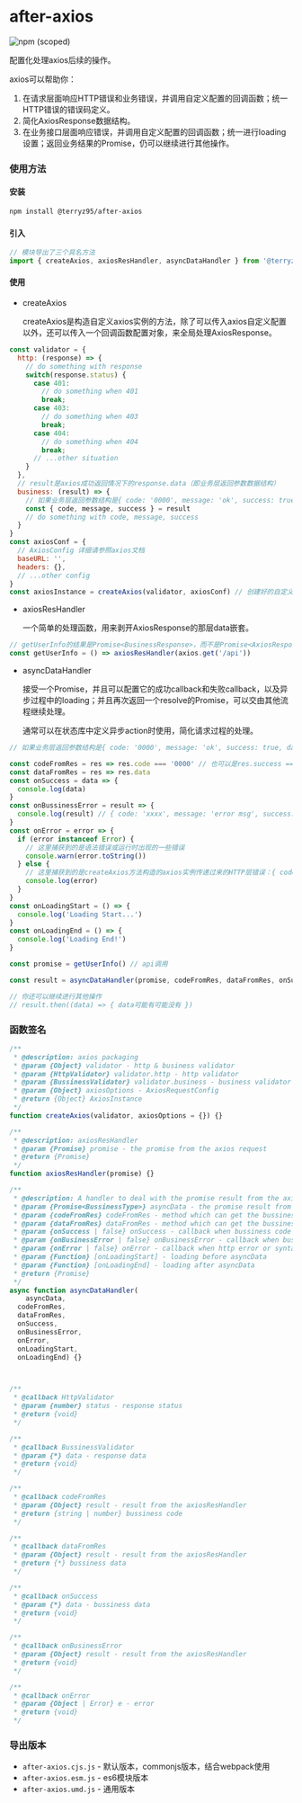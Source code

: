 # after-axios
![npm (scoped)](https://img.shields.io/npm/v/@terryz95/after-axios)

配置化处理axios后续的操作。

axios可以帮助你：

1. 在请求层面响应HTTP错误和业务错误，并调用自定义配置的回调函数；统一HTTP错误的错误码定义。
2. 简化AxiosResponse数据结构。
3. 在业务接口层面响应错误，并调用自定义配置的回调函数；统一进行loading设置；返回业务结果的Promise，仍可以继续进行其他操作。

### 使用方法

#### 安装

```bash
npm install @terryz95/after-axios
```

#### 引入

```javascript
// 模块导出了三个具名方法
import { createAxios, axiosResHandler, asyncDataHandler } from '@terryz95/after-axios'
```

#### 使用

- createAxios

  createAxios是构造自定义axios实例的方法，除了可以传入axios自定义配置以外，还可以传入一个回调函数配置对象，来全局处理AxiosResponse。

```javascript
const validator = {
  http: (response) => {
    // do something with response
    switch(response.status) {
      case 401:
        // do something when 401
        break;
      case 403:
        // do something when 403
        break;
      case 404:
        // do something when 404
        break;
      // ...other situation
    }
  },
  // result是axios成功返回情况下的response.data（即业务层返回参数数据结构）
  business: (result) => {
    // 如果业务层返回参数结构是{ code: '0000', message: 'ok', success: true, data: {} }
    const { code, message, success } = result
    // do something with code, message, success
  }
}
const axiosConf = {
  // AxiosConfig 详细请参照axios文档
  baseURL: '',
  headers: {},
  // ...other config
}
const axiosInstance = createAxios(validator, axiosConf) // 创建好的自定义axios实例，可以用这个实例来请求service api啦
```

- axiosResHandler

  一个简单的处理函数，用来剥开AxiosResponse的那层data嵌套。

```javascript
// getUserInfo的结果是Promise<BusinessResponse>，而不是Promise<AxiosResponse>
const getUserInfo = () => axiosResHandler(axios.get('/api'))
```

- asyncDataHandler

  接受一个Promise，并且可以配置它的成功callback和失败callback，以及异步过程中的loading；并且再次返回一个resolve的Promise，可以交由其他流程继续处理。

  通常可以在状态库中定义异步action时使用，简化请求过程的处理。

```javascript
// 如果业务层返回参数结构是{ code: '0000', message: 'ok', success: true, data: {} }

const codeFromRes = res => res.code === '0000' // 也可以是res.success === true，只要能标识业务接口调用成功即可
const dataFromRes = res => res.data
const onSuccess = data => {
  console.log(data)
}
const onBussinessError = result => {
  console.log(result) // { code: 'xxxx', message: 'error msg', success: false }
}
const onError = error => {
  if (error instanceof Error) {
    // 这里捕获到的是语法错误或运行时出现的一些错误
    console.warn(error.toString())
  } else {
    // 这里捕获到的是createAxios方法构造的axios实例传递过来的HTTP层错误：{ code: 'HTTP状态码', msg: '错误信息' }
    console.log(error)
  }
}
const onLoadingStart = () => {
  console.log('Loading Start...')
}
const onLoadingEnd = () => {
  console.log('Loading End!')
}

const promise = getUserInfo() // api调用

const result = asyncDataHandler(promise, codeFromRes, dataFromRes, onSuccess, onBussinessError, onError, onLoadingStart, onLoadingEnd)

// 你还可以继续进行其他操作
// result.then((data) => { data可能有可能没有 })
```

### 函数签名

```javascript
/**
 * @description: axios packaging
 * @param {Object} validator - http & business validator
 * @param {HttpValidator} validator.http - http validator
 * @param {BussinessValidator} validator.business - business validator
 * @param {Object} axiosOptions - AxiosRequestConfig
 * @return {Object} AxiosInstance
 */
function createAxios(validator, axiosOptions = {}) {}

/**
 * @description: axiosResHandler
 * @param {Promise} promise - the promise from the axios request
 * @return {Promise} 
 */
function axiosResHandler(promise) {}

/**
 * @description: A handler to deal with the promise result from the axiosResHandler
 * @param {Promise<BussinessType>} asyncData - the promise result from the axiosResHandler
 * @param {codeFromRes} codeFromRes - method which can get the bussiness code from the res
 * @param {dataFromRes} dataFromRes - method which can get the bussiness data from the res
 * @param {onSuccess | false} onSuccess - callback when bussiness code is right
 * @param {onBusinessError | false} onBusinessError - callback when bussiness code is wrong (if all actions were done in the axios res interceptors, u can do nothing here)
 * @param {onError | false} onError - callback when http error or syntax error is catched (if all actions were done in the axios res interceptors, u can do nothing here)
 * @param {Function} [onLoadingStart] - loading before asyncData
 * @param {Function} [onLoadingEnd] - loading after asyncData
 * @return {Promise}
 */
async function asyncDataHandler(
	asyncData,
  codeFromRes,
  dataFromRes,
  onSuccess,
  onBusinessError,
  onError,
  onLoadingStart,
  onLoadingEnd) {}



/**
 * @callback HttpValidator
 * @param {number} status - response status
 * @return {void} 
 */

/**
 * @callback BussinessValidator
 * @param {*} data - response data
 * @return {void} 
 */

/**
 * @callback codeFromRes
 * @param {Object} result - result from the axiosResHandler
 * @return {string | number} bussiness code
 */

/**
 * @callback dataFromRes
 * @param {Object} result - result from the axiosResHandler
 * @return {*} bussiness data
 */

/**
 * @callback onSuccess
 * @param {*} data - bussiness data
 * @return {void}
 */

/**
 * @callback onBusinessError
 * @param {Object} result - result from the axiosResHandler
 * @return {void}
 */

/**
 * @callback onError
 * @param {Object | Error} e - error
 * @return {void}
 */
```

### 导出版本

- `after-axios.cjs.js` - 默认版本，commonjs版本，结合webpack使用
- `after-axios.esm.js` - es6模块版本
- `after-axios.umd.js` - 通用版本

